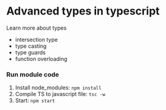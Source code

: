 # Advanced types in typescript

Learn more about types

- intersection type
- type casting
- type guards
- function overloading

### Run module code

1. Install node_modules: `npm install`
2. Compile TS to javascript file: `tsc -w`
3. Start: `npm start`
